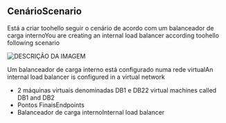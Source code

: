 ## <a name="scenario"></a><span data-ttu-id="52a74-101">Cenário</span><span class="sxs-lookup"><span data-stu-id="52a74-101">Scenario</span></span>

<span data-ttu-id="52a74-102">Está a criar toohello seguir o cenário de acordo com um balanceador de carga interno</span><span class="sxs-lookup"><span data-stu-id="52a74-102">You are creating an internal load balancer according toohello following scenario</span></span>

![DESCRIÇÃO DA IMAGEM](./media/load-balancer-get-started-ilb-scenario-include/figure1.png)

<span data-ttu-id="52a74-104">Um balanceador de carga interno está configurado numa rede virtual</span><span class="sxs-lookup"><span data-stu-id="52a74-104">An internal load balancer is configured in a virtual network</span></span>

* <span data-ttu-id="52a74-105">2 máquinas virtuais denominadas DB1 e DB2</span><span class="sxs-lookup"><span data-stu-id="52a74-105">2 virtual machines called DB1 and DB2</span></span>
* <span data-ttu-id="52a74-106">Pontos Finais</span><span class="sxs-lookup"><span data-stu-id="52a74-106">Endpoints</span></span>
* <span data-ttu-id="52a74-107">Balanceador de carga interno</span><span class="sxs-lookup"><span data-stu-id="52a74-107">Internal load balancer</span></span>
